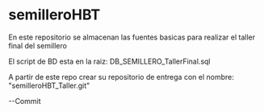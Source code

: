 # semilleroHBT
En este repositorio se almacenan las fuentes basicas para realizar el taller final del semillero

El script de BD esta en la raiz: DB_SEMILLERO_TallerFinal.sql

A partir de este repo crear su repositorio de entrega con el nombre: "semilleroHBT_Taller.git" 

--Commit
